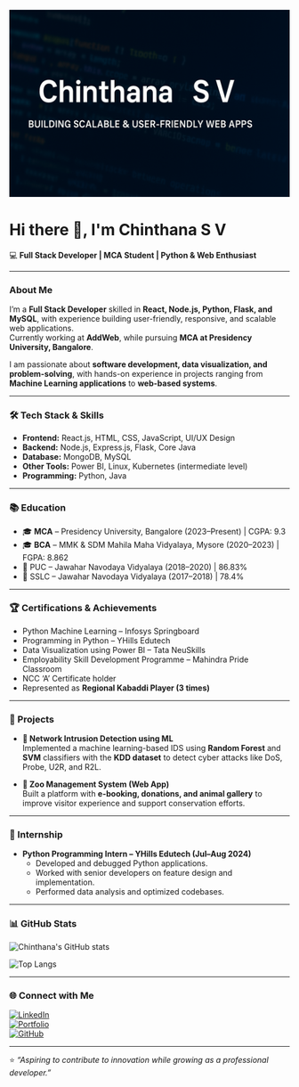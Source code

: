 ![Banner](./chinthana.png)

# Hi there 👋, I'm Chinthana S V  

💻 **Full Stack Developer | MCA Student | Python & Web Enthusiast**  

---

###  About Me  
I’m a **Full Stack Developer** skilled in **React, Node.js, Python, Flask, and MySQL**, with experience building user-friendly, responsive, and scalable web applications.  
Currently working at **AddWeb**, while pursuing **MCA at Presidency University, Bangalore**.  

I am passionate about **software development, data visualization, and problem-solving**, with hands-on experience in projects ranging from **Machine Learning applications** to **web-based systems**.  

---

### 🛠️ Tech Stack & Skills  
- **Frontend:** React.js, HTML, CSS, JavaScript, UI/UX Design  
- **Backend:** Node.js, Express.js, Flask, Core Java  
- **Database:** MongoDB, MySQL  
- **Other Tools:** Power BI, Linux, Kubernetes (intermediate level)  
- **Programming:** Python, Java  

---

### 📚 Education  
- 🎓 **MCA** – Presidency University, Bangalore (2023–Present) | CGPA: 9.3  
- 🎓 **BCA** – MMK & SDM Mahila Maha Vidyalaya, Mysore (2020–2023) | FGPA: 8.862  
- 📘 PUC – Jawahar Navodaya Vidyalaya (2018–2020) | 86.83%  
- 📘 SSLC – Jawahar Navodaya Vidyalaya (2017–2018) | 78.4%  

---

### 🏆 Certifications & Achievements  
- Python Machine Learning – Infosys Springboard  
- Programming in Python – YHills Edutech  
- Data Visualization using Power BI – Tata NeuSkills  
- Employability Skill Development Programme – Mahindra Pride Classroom  
- NCC ‘A’ Certificate holder  
- Represented as **Regional Kabaddi Player (3 times)**  

---

### 📂 Projects  
- **🔐 Network Intrusion Detection using ML**  
  Implemented a machine learning-based IDS using **Random Forest** and **SVM** classifiers with the **KDD dataset** to detect cyber attacks like DoS, Probe, U2R, and R2L.  

- **🦓 Zoo Management System (Web App)**  
  Built a platform with **e-booking, donations, and animal gallery** to improve visitor experience and support conservation efforts.  

---

### 💼 Internship  
- **Python Programming Intern – YHills Edutech (Jul–Aug 2024)**  
  - Developed and debugged Python applications.  
  - Worked with senior developers on feature design and implementation.  
  - Performed data analysis and optimized codebases.  

---

### 📊 GitHub Stats  
![Chinthana's GitHub stats](https://github-readme-stats.vercel.app/api?username=chinthanapoojary&show_icons=true&theme=radical)  

![Top Langs](https://github-readme-stats.vercel.app/api/top-langs/?username=chinthanapoojary&layout=compact&theme=radical)  

---

### 🌐 Connect with Me  
[![LinkedIn](https://img.shields.io/badge/LinkedIn-blue?logo=linkedin&style=for-the-badge)](https://www.linkedin.com/in/chinthana-sv-9890492b2)  
[![Portfolio](https://img.shields.io/badge/Portfolio-Figma-purple?logo=figma&style=for-the-badge)](https://www.figma.com/proto/TbiOCvS8wAC52dvp8s9NLq/protfolio)  
[![GitHub](https://img.shields.io/badge/GitHub-black?logo=github&style=for-the-badge)](https://github.com/chinthanapoojary)  

---

⭐️ *“Aspiring to contribute to innovation while growing as a professional developer.”*  
